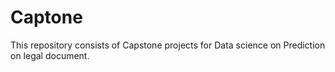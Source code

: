 # Captone
This repository consists of Capstone projects for Data science on Prediction on legal document.
